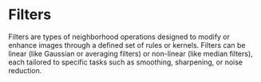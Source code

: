 # Filters

Filters are types of neighborhood operations designed to modify or enhance images through a defined set of rules or kernels.
Filters can be linear (like Gaussian or averaging filters) or non-linear (like median filters), each tailored to specific tasks such as smoothing, sharpening, or noise reduction.

